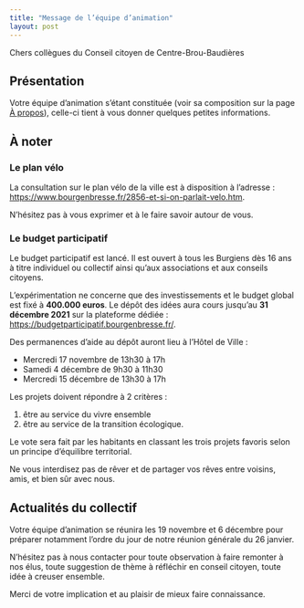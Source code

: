 ```yaml
---
title: "Message de l’équipe d’animation"
layout: post
---
```


Chers collègues du Conseil citoyen de Centre-Brou-Baudières

## Présentation

Votre équipe d’animation s’étant constituée (voir sa composition sur la page [À propos](/apropos)), celle-ci tient à vous donner quelques petites informations.

## À noter

### Le plan vélo

La consultation sur le plan vélo de la ville est à disposition à l’adresse :
<https://www.bourgenbresse.fr/2856-et-si-on-parlait-velo.htm>.

N’hésitez pas à vous exprimer et à le faire savoir autour de vous.

### Le budget participatif

Le budget participatif est lancé. Il est ouvert à tous les Burgiens dès 16 ans à titre individuel ou collectif ainsi qu’aux associations et aux conseils citoyens.

L’expérimentation ne concerne que des investissements et le budget global est fixé à **400.000 euros**. Le dépôt des idées aura cours jusqu’au **31 décembre 2021** sur la plateforme dédiée :
<https://budgetparticipatif.bourgenbresse.fr/>.

Des permanences d’aide au dépôt auront lieu à l’Hôtel de Ville :
  - Mercredi 17 novembre de 13h30 à 17h
  - Samedi 4 décembre de 9h30 à 11h30
  - Mercredi 15 décembre de 13h30 à 17h


Les projets doivent répondre à 2 critères :
  1. être au service du vivre ensemble
  1. être au service de la transition écologique.

Le vote sera fait par les habitants en classant les trois projets favoris selon un principe d’équilibre territorial.

Ne vous interdisez pas de rêver et de partager vos rêves entre voisins, amis, et bien sûr avec nous.

## Actualités du collectif

Votre équipe d’animation se réunira les 19 novembre et 6 décembre pour préparer notamment l’ordre du jour de notre réunion générale du 26 janvier.

N’hésitez pas à nous contacter pour toute observation à faire remonter à nos élus, toute suggestion de thème à réfléchir en conseil citoyen, toute idée à creuser ensemble.

Merci de votre implication et au plaisir de mieux faire connaissance.


